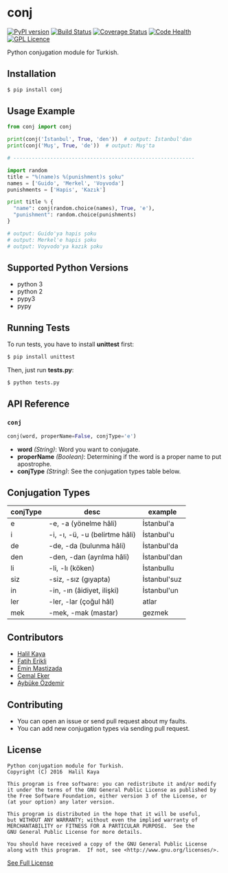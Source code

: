 # conj
[![PyPI version](https://badge.fury.io/py/conj.svg)](https://badge.fury.io/py/conj)
[![Build Status](https://travis-ci.org/halilkaya/conj.svg?branch=master)](https://travis-ci.org/halilkaya/conj)
[![Coverage Status](https://coveralls.io/repos/github/halilkaya/conj/badge.svg?branch=master)](https://coveralls.io/github/halilkaya/conj?branch=master)
[![Code Health](https://landscape.io/github/halilkaya/conj/master/landscape.svg?style=flat)](https://landscape.io/github/halilkaya/conj/master)
[![GPL Licence][licence-badge]](LICENSE)

Python conjugation module for Turkish.

## Installation
```sh
$ pip install conj
```

## Usage Example
```python
from conj import conj

print(conj('İstanbul', True, 'den'))  # output: İstanbul'dan
print(conj('Muş', True, 'de'))  # output: Muş'ta

# -----------------------------------------------------------

import random
title = "%(name)s %(punishment)s şoku"
names = ['Guido', 'Merkel', 'Voyvoda']
punishments = ['Hapis', 'Kazık']

print title % {
  "name": conj(random.choice(names), True, 'e'),
  "punishment": random.choice(punishments)
}

# output: Guido'ya hapis şoku
# output: Merkel'e hapis şoku
# output: Voyvodo'ya kazık şoku

```

## Supported Python Versions
 - python 3
 - python 2
 - pypy3
 - pypy

## Running Tests
To run tests, you have to install **unittest** first:
```sh
$ pip install unittest
```
Then, just run **tests.py**:
```sh
$ python tests.py
```

## API Reference

### `conj`
```python
conj(word, properName=False, conjType='e')
```

 - **word** *(String)*: Word you want to conjugate.
 - **properName** *(Boolean)*: Determining if the word is a proper name to put apostrophe.
 - **conjType** *(String)*: See the conjugation types table below.

## Conjugation Types
| conjType   | desc                             | example         |
| ---------- | -------------------------------- | --------------- |
| e          | -e, -a (yönelme hâli)            | İstanbul'a      |
| i          | -i, -ı, -ü, -u (belirtme hâli)   | İstanbul'u      |
| de         | -de, -da (bulunma hâli)          | İstanbul'da     |
| den        | -den, -dan (ayrılma hâli)        | İstanbul'dan    |
| li         | -li, -lı (köken)                 | İstanbullu      |
| siz        | -siz, -sız (gıyapta)             | İstanbul'suz    |
| in         | -in, -ın (âidiyet, ilişki)       | İstanbul'un     |
| ler        | -ler, -lar (çoğul hâl)           | atlar           |
| mek        | -mek, -mak (mastar)              | gezmek          |

## Contributors
 - [Halil Kaya](https://github.com/halilkaya)
 - [Fatih Erikli](https://github.com/fatiherikli)
 - [Emin Mastizada](https://github.com/mastizada)
 - [Cemal Eker](https://github.com/cemaleker)
 - [Aybüke Özdemir](https://github.com/aybuke)

## Contributing
 - You can open an issue or send pull request about my faults.
 - You can add new conjugation types via sending pull request.

## License
```
Python conjugation module for Turkish.
Copyright (C) 2016  Halil Kaya

This program is free software: you can redistribute it and/or modify
it under the terms of the GNU General Public License as published by
the Free Software Foundation, either version 3 of the License, or
(at your option) any later version.

This program is distributed in the hope that it will be useful,
but WITHOUT ANY WARRANTY; without even the implied warranty of
MERCHANTABILITY or FITNESS FOR A PARTICULAR PURPOSE.  See the
GNU General Public License for more details.

You should have received a copy of the GNU General Public License
along with this program.  If not, see <http://www.gnu.org/licenses/>.
```
[See Full License](https://github.com/halilkaya/conj/blob/master/LICENSE)

[licence-badge]:http://img.shields.io/badge/licence-GPL-brightgreen.svg
